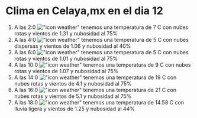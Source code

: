 # Clima en Celaya,mx en el dia 12

1. A las 2:0 !["icon weather"](http://openweathermap.org/img/w/04n.png) tenemos una temperatura de 7 C con nubes rotas y  vientos de 1.31 y nubosidad al 75%
1. A las 4:0 !["icon weather"](http://openweathermap.org/img/w/03n.png) tenemos una temperatura de 5 C con nubes dispersas y  vientos de 1.06 y nubosidad al 40%
1. A las 6:0 !["icon weather"](http://openweathermap.org/img/w/04n.png) tenemos una temperatura de 5 C con nubes rotas y  vientos de 1.01 y nubosidad al 75%
1. A las 10:0 !["icon weather"](http://openweathermap.org/img/w/04d.png) tenemos una temperatura de 9 C con nubes rotas y  vientos de 1.07 y nubosidad al 75%
1. A las 14:0 !["icon weather"](http://openweathermap.org/img/w/04d.png) tenemos una temperatura de 19 C con nubes rotas y  vientos de 4.1 y nubosidad al 75%
1. A las 16:0 !["icon weather"](http://openweathermap.org/img/w/04d.png) tenemos una temperatura de 21 C con nubes rotas y  vientos de 5.1 y nubosidad al 75%
1. A las 18:0 !["icon weather"](http://openweathermap.org/img/w/10n.png) tenemos una temperatura de 14.58 C con lluvia ligera y  vientos de 1.25 y nubosidad al 44%
